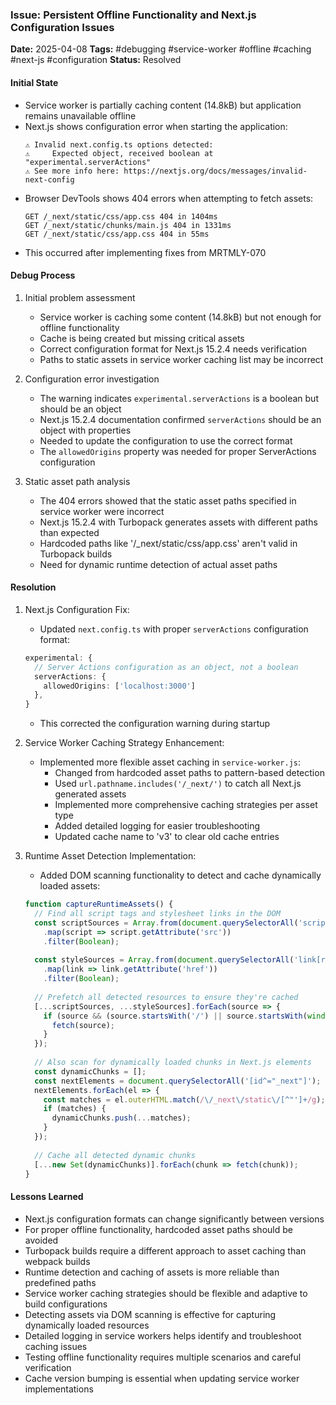 ### Issue: Persistent Offline Functionality and Next.js Configuration Issues
**Date:** 2025-04-08
**Tags:** #debugging #service-worker #offline #caching #next-js #configuration
**Status:** Resolved

#### Initial State
- Service worker is partially caching content (14.8kB) but application remains unavailable offline
- Next.js shows configuration error when starting the application:
  ```
  ⚠ Invalid next.config.ts options detected: 
  ⚠     Expected object, received boolean at "experimental.serverActions"
  ⚠ See more info here: https://nextjs.org/docs/messages/invalid-next-config
  ```
- Browser DevTools shows 404 errors when attempting to fetch assets:
  ```
  GET /_next/static/css/app.css 404 in 1404ms
  GET /_next/static/chunks/main.js 404 in 1331ms
  GET /_next/static/css/app.css 404 in 55ms
  ```
- This occurred after implementing fixes from MRTMLY-070

#### Debug Process
1. Initial problem assessment
   - Service worker is caching some content (14.8kB) but not enough for offline functionality
   - Cache is being created but missing critical assets
   - Correct configuration format for Next.js 15.2.4 needs verification
   - Paths to static assets in service worker caching list may be incorrect

2. Configuration error investigation
   - The warning indicates `experimental.serverActions` is a boolean but should be an object
   - Next.js 15.2.4 documentation confirmed `serverActions` should be an object with properties
   - Needed to update the configuration to use the correct format
   - The `allowedOrigins` property was needed for proper ServerActions configuration

3. Static asset path analysis
   - The 404 errors showed that the static asset paths specified in service worker were incorrect
   - Next.js 15.2.4 with Turbopack generates assets with different paths than expected
   - Hardcoded paths like '/_next/static/css/app.css' aren't valid in Turbopack builds
   - Need for dynamic runtime detection of actual asset paths

#### Resolution
1. Next.js Configuration Fix:
   - Updated `next.config.ts` with proper `serverActions` configuration format:
   ```typescript
   experimental: {
     // Server Actions configuration as an object, not a boolean
     serverActions: {
       allowedOrigins: ['localhost:3000']
     },
   }
   ```
   - This corrected the configuration warning during startup

2. Service Worker Caching Strategy Enhancement:
   - Implemented more flexible asset caching in `service-worker.js`:
     - Changed from hardcoded asset paths to pattern-based detection
     - Used `url.pathname.includes('/_next/')` to catch all Next.js generated assets
     - Implemented more comprehensive caching strategies per asset type
     - Added detailed logging for easier troubleshooting
     - Updated cache name to 'v3' to clear old cache entries

3. Runtime Asset Detection Implementation:
   - Added DOM scanning functionality to detect and cache dynamically loaded assets:
   ```javascript
   function captureRuntimeAssets() {
     // Find all script tags and stylesheet links in the DOM
     const scriptSources = Array.from(document.querySelectorAll('script[src]'))
       .map(script => script.getAttribute('src'))
       .filter(Boolean);
     
     const styleSources = Array.from(document.querySelectorAll('link[rel="stylesheet"][href]'))
       .map(link => link.getAttribute('href'))
       .filter(Boolean);
     
     // Prefetch all detected resources to ensure they're cached
     [...scriptSources, ...styleSources].forEach(source => {
       if (source && (source.startsWith('/') || source.startsWith(window.location.origin))) {
         fetch(source);
       }
     });
     
     // Also scan for dynamically loaded chunks in Next.js elements
     const dynamicChunks = [];
     const nextElements = document.querySelectorAll('[id^="_next"]');
     nextElements.forEach(el => {
       const matches = el.outerHTML.match(/\/_next\/static\/[^"']+/g);
       if (matches) {
         dynamicChunks.push(...matches);
       }
     });
     
     // Cache all detected dynamic chunks
     [...new Set(dynamicChunks)].forEach(chunk => fetch(chunk));
   }
   ```

#### Lessons Learned
- Next.js configuration formats can change significantly between versions
- For proper offline functionality, hardcoded asset paths should be avoided
- Turbopack builds require a different approach to asset caching than webpack builds
- Runtime detection and caching of assets is more reliable than predefined paths
- Service worker caching strategies should be flexible and adaptive to build configurations
- Detecting assets via DOM scanning is effective for capturing dynamically loaded resources
- Detailed logging in service workers helps identify and troubleshoot caching issues
- Testing offline functionality requires multiple scenarios and careful verification
- Cache version bumping is essential when updating service worker implementations